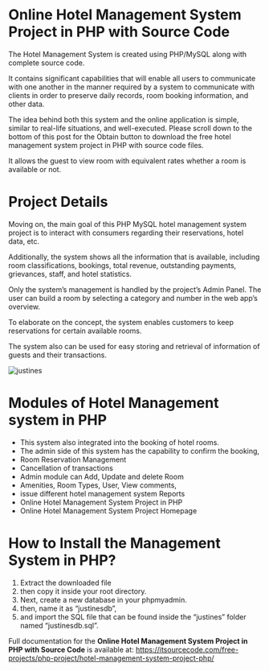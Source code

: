 # Online Hotel Management System Project in PHP with Source Code
The Hotel Management System is created using PHP/MySQL along with complete source code.

It contains significant capabilities that will enable all users to communicate with one another in the manner required by a system to communicate with clients in order to preserve daily records, room booking information, and other data.

The idea behind both this system and the online application is simple, similar to real-life situations, and well-executed. Please scroll down to the bottom of this post for the Obtain button to download the free hotel management system project in PHP with source code files.

It allows the guest to view room with equivalent rates whether a room is available or not.

# Project Details
Moving on, the main goal of this PHP MySQL hotel management system project is to interact with consumers regarding their reservations, hotel data, etc. 

Additionally, the system shows all the information that is available, including room classifications, bookings, total revenue, outstanding payments, grievances, staff, and hotel statistics.

Only the system’s management is handled by the project’s Admin Panel. The user can build a room by selecting a category and number in the web app’s overview. 

To elaborate on the concept, the system enables customers to keep reservations for certain available rooms.

The system also can be used for easy storing and retrieval of information of guests and their transactions.

![justines](https://github.com/user-attachments/assets/29d43a39-2412-4c1d-b6a7-1298a11a03ef)

# Modules of Hotel Management system in PHP
* This system also integrated into the booking of hotel rooms.
* The admin side of this system has the capability to confirm the booking,
* Room Reservation Management
* Cancellation of transactions
* Admin module can Add, Update and delete Room
* Amenities, Room Types, User, View comments,
* issue different hotel management system Reports
* Online Hotel Management System Project in PHP
* Online Hotel Management System Project Homepage
# How to Install the Management System in PHP?
1. Extract the downloaded file
2. then copy it inside your root directory.
3. Next, create a new database in your phpmyadmin.
4. then, name it as “justinesdb”,
5. and import the SQL file that can be found inside the “justines” folder named “justinesdb.sql”.

Full documentation for the **Online Hotel Management System Project in PHP with Source Code** is available at:
https://itsourcecode.com/free-projects/php-project/hotel-management-system-project-php/





